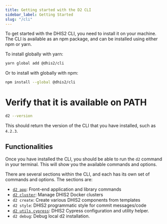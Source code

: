 ```yaml
---
title: Getting started with the D2 CLI
sidebar_label: Getting Started
slug: "/cli"
---
```

To get started with the DHIS2 CLI, you need to install it on your machine. The CLI is available as an npm package, and can be installed using either npm or yarn.

To install globally with yarn:
```bash
yarn global add @dhis2/cli
```

Or to install with globally with npm:
```bash
npm install --global @dhis2/cli
```

# Verify that it is available on PATH

```bash
d2 --version
```
This should return the version of the CLI that you have installed, such as `4.2.3`.

## Functionalities
Once you have installed the CLI, you should be able to run the `d2` command in your terminal. This will show you the available commands and options.

There are several sections within the CLI, and each has its own set of commands and options. The sections are:

- [`d2 app`](/docs/cli/app-platform/getting-started): Front-end application and library commands
- [`d2 cluster`](/docs/cli/cluster): Manage DHIS2 Docker clusters
- `d2 create`: Create various DHIS2 components from templates
- `d2 style`: DHIS2 programmatic style for commit messages/code
- [`d2 utils cypress`](/docs/cli/cypress/getting-started): DHIS2 Cypress configuration and utility helper.
- `d2 debug`: Debug local d2 installation.